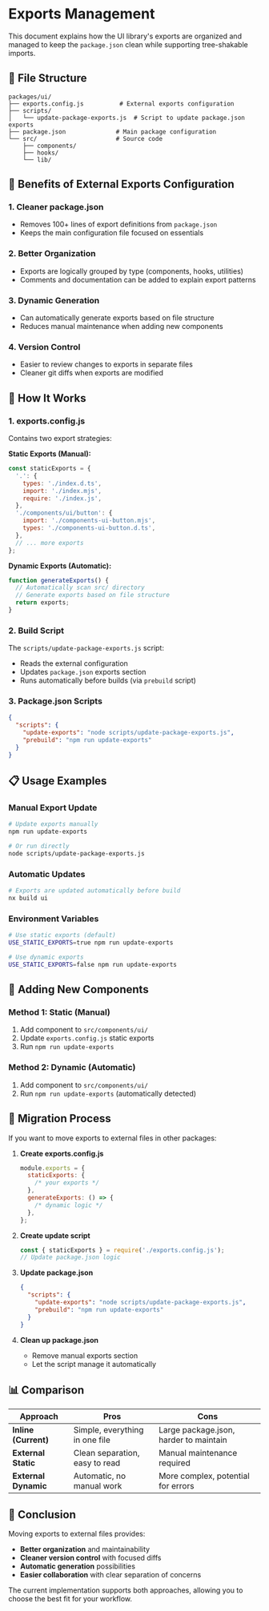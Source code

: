 # Exports Management

This document explains how the UI library's exports are organized and managed to keep the `package.json` clean while supporting tree-shakable imports.

## 📁 File Structure

```
packages/ui/
├── exports.config.js          # External exports configuration
├── scripts/
│   └── update-package-exports.js  # Script to update package.json exports
├── package.json              # Main package configuration
└── src/                      # Source code
    ├── components/
    ├── hooks/
    └── lib/
```

## 🎯 Benefits of External Exports Configuration

### 1. **Cleaner package.json**

- Removes 100+ lines of export definitions from `package.json`
- Keeps the main configuration file focused on essentials

### 2. **Better Organization**

- Exports are logically grouped by type (components, hooks, utilities)
- Comments and documentation can be added to explain export patterns

### 3. **Dynamic Generation**

- Can automatically generate exports based on file structure
- Reduces manual maintenance when adding new components

### 4. **Version Control**

- Easier to review changes to exports in separate files
- Cleaner git diffs when exports are modified

## 🔧 How It Works

### 1. **exports.config.js**

Contains two export strategies:

**Static Exports (Manual):**

```javascript
const staticExports = {
  '.': {
    types: './index.d.ts',
    import: './index.mjs',
    require: './index.js',
  },
  './components/ui/button': {
    import: './components-ui-button.mjs',
    types: './components-ui-button.d.ts',
  },
  // ... more exports
};
```

**Dynamic Exports (Automatic):**

```javascript
function generateExports() {
  // Automatically scan src/ directory
  // Generate exports based on file structure
  return exports;
}
```

### 2. **Build Script**

The `scripts/update-package-exports.js` script:

- Reads the external configuration
- Updates `package.json` exports section
- Runs automatically before builds (via `prebuild` script)

### 3. **Package.json Scripts**

```json
{
  "scripts": {
    "update-exports": "node scripts/update-package-exports.js",
    "prebuild": "npm run update-exports"
  }
}
```

## 📋 Usage Examples

### Manual Export Update

```bash
# Update exports manually
npm run update-exports

# Or run directly
node scripts/update-package-exports.js
```

### Automatic Updates

```bash
# Exports are updated automatically before build
nx build ui
```

### Environment Variables

```bash
# Use static exports (default)
USE_STATIC_EXPORTS=true npm run update-exports

# Use dynamic exports
USE_STATIC_EXPORTS=false npm run update-exports
```

## 🚀 Adding New Components

### Method 1: Static (Manual)

1. Add component to `src/components/ui/`
2. Update `exports.config.js` static exports
3. Run `npm run update-exports`

### Method 2: Dynamic (Automatic)

1. Add component to `src/components/ui/`
2. Run `npm run update-exports` (automatically detected)

## 🔄 Migration Process

If you want to move exports to external files in other packages:

1. **Create exports.config.js**

   ```javascript
   module.exports = {
     staticExports: {
       /* your exports */
     },
     generateExports: () => {
       /* dynamic logic */
     },
   };
   ```

2. **Create update script**

   ```javascript
   const { staticExports } = require('./exports.config.js');
   // Update package.json logic
   ```

3. **Update package.json**

   ```json
   {
     "scripts": {
       "update-exports": "node scripts/update-package-exports.js",
       "prebuild": "npm run update-exports"
     }
   }
   ```

4. **Clean up package.json**
   - Remove manual exports section
   - Let the script manage it automatically

## 📊 Comparison

| Approach             | Pros                           | Cons                                   |
| -------------------- | ------------------------------ | -------------------------------------- |
| **Inline (Current)** | Simple, everything in one file | Large package.json, harder to maintain |
| **External Static**  | Clean separation, easy to read | Manual maintenance required            |
| **External Dynamic** | Automatic, no manual work      | More complex, potential for errors     |

## 🎉 Conclusion

Moving exports to external files provides:

- **Better organization** and maintainability
- **Cleaner version control** with focused diffs
- **Automatic generation** possibilities
- **Easier collaboration** with clear separation of concerns

The current implementation supports both approaches, allowing you to choose the best fit for your workflow.
